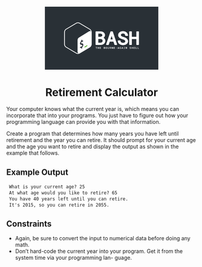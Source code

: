 <p align="center">
<img width="300" src="../bash-logo-dark.jpg" alt="Bash Logo">
</p>
<h1 align="center">Retirement Calculator</h1>

Your computer knows what the current year is, which means
you can incorporate that into your programs. You just have
to figure out how your programming language can provide
you with that information.

Create a program that determines how many years you have
left until retirement and the year you can retire. It should
prompt for your current age and the age you want to retire
and display the output as shown in the example that follows.

## Example Output

````
 What is your current age? 25
 At what age would you like to retire? 65
 You have 40 years left until you can retire.
 It's 2015, so you can retire in 2055.

````

## Constraints

- Again, be sure to convert the input to numerical data
before doing any math.
- Don’t hard-code the current year into your program.
Get it from the system time via your programming lan-
guage.
